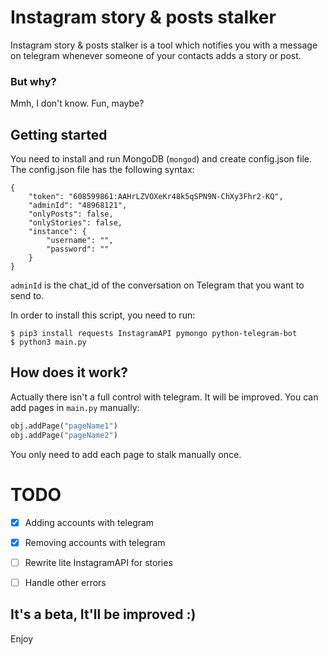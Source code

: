 # Instagram story & posts stalker

Instagram story & posts stalker is a tool which notifies you with a message on telegram whenever someone of your contacts adds a story or post.
### But why?
Mmh, I don't know. Fun, maybe?

## Getting started
You need to install and run MongoDB (`mongod`) and create config.json file.
The config.json file has the following syntax:
```
{
    "token": "608599861:AAHrLZVOXeKr48k5qSPN9N-ChXy3Fhr2-KQ",
    "adminId": "48968121",
    "onlyPosts": false,
    "onlyStories": false,
    "instance": {
        "username": "",
        "password": ""
    }
}
```
`adminId` is the chat_id of the conversation on Telegram that you want to send to.

In order to install this script, you need to run:
```
$ pip3 install requests InstagramAPI pymongo python-telegram-bot
$ python3 main.py
```

## How does it work?
Actually there isn't a full control with telegram. It will be improved.
You can add pages in `main.py` manually:
```python
obj.addPage("pageName1")
obj.addPage("pageName2")
```
You only need to add each page to stalk manually once.

# TODO

- [x] Adding accounts with telegram
- [x] Removing accounts with telegram
- [ ] Rewrite lite InstagramAPI for stories
- [ ] Handle other errors


## It's a beta, It'll be improved :)
Enjoy